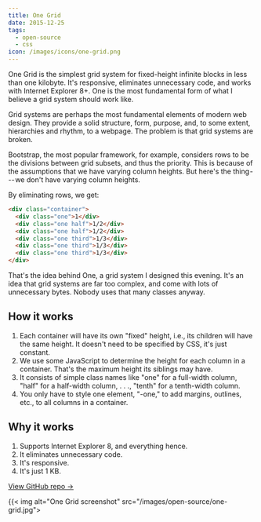 ```yaml
---
title: One Grid
date: 2015-12-25
tags:
  - open-source
  - css
icon: /images/icons/one-grid.png
---
```


One Grid is the simplest grid system for fixed-height infinite blocks in less than one kilobyte. It's responsive, eliminates unnecessary code, and works with Internet Explorer 8+. One is the most fundamental form of what I believe a grid system should work like.

<!--more-->

Grid systems are perhaps the most fundamental elements of modern web design. They provide a solid structure, form, purpose, and, to some extent, hierarchies and rhythm, to a webpage.
The problem is that grid systems are broken.

Bootstrap, the most popular framework, for example, considers rows to be the divisions between grid subsets, and thus the priority.  This is because of the assumptions that we have varying column heights. But here's the thing --- we don't have varying column heights.

By eliminating rows, we get:

```html
<div class="container">
  <div class="one">1</div>
  <div class="one half">1/2</div>
  <div class="one half">1/2</div>
  <div class="one third">1/3</div>
  <div class="one third">1/3</div>
  <div class="one third">1/3</div>
</div>
```

That's the idea behind One, a grid system I designed this evening. It's an idea that grid systems are far too complex, and come with lots of unnecessary bytes. Nobody uses that many classes anyway.

## How it works
1. Each container will have its own "fixed" height, i.e., its children will have the same height. It doesn't need to be specified by CSS, it's just constant.
2. We use some JavaScript to determine the height for each column in a container. That's the maximum height its siblings may have.
3. It consists of simple class names like "one" for a full-width column, "half" for a half-width column, . . ., "tenth" for a tenth-width column.
4. You only have to style one element, "-one," to add margins, outlines, etc., to all columns in a container.

## Why it works

1. Supports Internet Explorer 8, and everything hence.
2. It eliminates unnecessary code.
3. It's responsive.
4. It's just 1 KB.

[View GitHub repo &rarr;](https://github.com/AnandChowdhary/one-grid)

{{< img alt="One Grid screenshot" src="/images/open-source/one-grid.jpg">